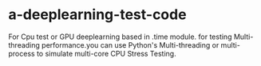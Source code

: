 # a-deeplearning-test-code
For Cpu test or GPU deeplearning
based in .time module. 
for testing Multi-threading performance.you can use Python's Multi-threading or multi-process to simulate multi-core CPU Stress Testing.

